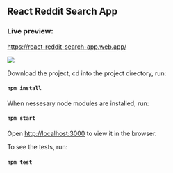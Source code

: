 

## React Reddit Search App

### Live preview: 

https://react-reddit-search-app.web.app/

<img src="https://user-images.githubusercontent.com/12295765/65680387-217b0e00-e057-11e9-867d-86377008d9cf.jpg">

Download the project, cd into the project directory, run:

#### `npm install`

When nessesary node modules are installed, run: 

#### `npm start`

Open [http://localhost:3000](http://localhost:3000) to view it in the browser.

To see the tests, run:

#### `npm test`

